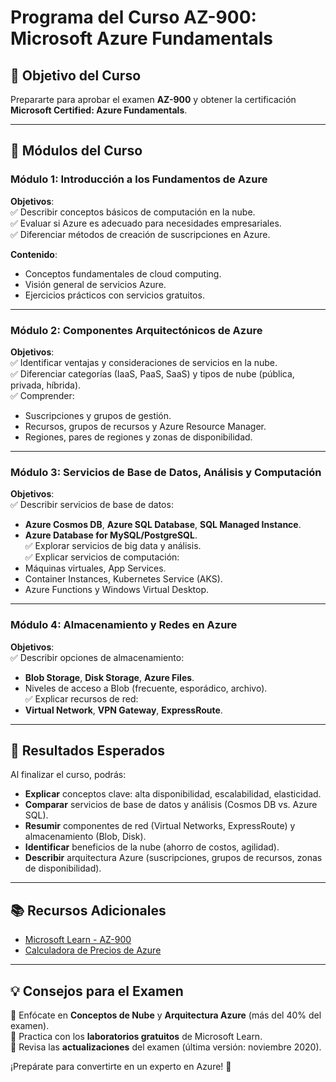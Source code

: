 # Programa del Curso AZ-900: Microsoft Azure Fundamentals

## 📌 Objetivo del Curso
Prepararte para aprobar el examen **AZ-900** y obtener la certificación **Microsoft Certified: Azure Fundamentals**.

---

## 🧩 Módulos del Curso

### **Módulo 1: Introducción a los Fundamentos de Azure**
**Objetivos**:  
✅ Describir conceptos básicos de computación en la nube.  
✅ Evaluar si Azure es adecuado para necesidades empresariales.  
✅ Diferenciar métodos de creación de suscripciones en Azure.  

**Contenido**:  
- Conceptos fundamentales de cloud computing.  
- Visión general de servicios Azure.  
- Ejercicios prácticos con servicios gratuitos.  

---

### **Módulo 2: Componentes Arquitectónicos de Azure**  
**Objetivos**:  
✅ Identificar ventajas y consideraciones de servicios en la nube.  
✅ Diferenciar categorías (IaaS, PaaS, SaaS) y tipos de nube (pública, privada, híbrida).  
✅ Comprender:  
   - Suscripciones y grupos de gestión.  
   - Recursos, grupos de recursos y Azure Resource Manager.  
   - Regiones, pares de regiones y zonas de disponibilidad.  

---

### **Módulo 3: Servicios de Base de Datos, Análisis y Computación**  
**Objetivos**:  
✅ Describir servicios de base de datos:  
   - **Azure Cosmos DB**, **Azure SQL Database**, **SQL Managed Instance**.  
   - **Azure Database for MySQL/PostgreSQL**.  
✅ Explorar servicios de big data y análisis.  
✅ Explicar servicios de computación:  
   - Máquinas virtuales, App Services.  
   - Container Instances, Kubernetes Service (AKS).  
   - Azure Functions y Windows Virtual Desktop.  

---

### **Módulo 4: Almacenamiento y Redes en Azure**  
**Objetivos**:  
✅ Describir opciones de almacenamiento:  
   - **Blob Storage**, **Disk Storage**, **Azure Files**.  
   - Niveles de acceso a Blob (frecuente, esporádico, archivo).  
✅ Explicar recursos de red:  
   - **Virtual Network**, **VPN Gateway**, **ExpressRoute**.  

---

## 🎯 Resultados Esperados
Al finalizar el curso, podrás:  
- **Explicar** conceptos clave: alta disponibilidad, escalabilidad, elasticidad.  
- **Comparar** servicios de base de datos y análisis (Cosmos DB vs. Azure SQL).  
- **Resumir** componentes de red (Virtual Networks, ExpressRoute) y almacenamiento (Blob, Disk).  
- **Identificar** beneficios de la nube (ahorro de costos, agilidad).  
- **Describir** arquitectura Azure (suscripciones, grupos de recursos, zonas de disponibilidad).  

---

## 📚 Recursos Adicionales
- [Microsoft Learn - AZ-900](https://learn.microsoft.com/es-es/certifications/exams/az-900/)  
- [Calculadora de Precios de Azure](https://azure.microsoft.com/es-es/pricing/calculator/)  

---

## 💡 Consejos para el Examen  
🔹 Enfócate en **Conceptos de Nube** y **Arquitectura Azure** (más del 40% del examen).  
🔹 Practica con los **laboratorios gratuitos** de Microsoft Learn.  
🔹 Revisa las **actualizaciones** del examen (última versión: noviembre 2020).  

¡Prepárate para convertirte en un experto en Azure! 🚀  
